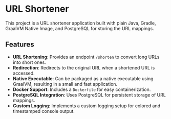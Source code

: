 # URL Shortener

This project is a URL shortener application built with plain Java, Gradle, GraalVM Native Image, and PostgreSQL for storing the URL mappings.

## Features

* **URL Shortening**: Provides an endpoint `/shorten` to convert long URLs into short ones.
* **Redirection**: Redirects to the original URL when a shortened URL is accessed.
* **Native Executable**: Can be packaged as a native executable using GraalVM, resulting in a small and fast application.
* **Docker Support**: Includes a `Dockerfile` for easy containerization.
* **PostgreSQL Integration**: Uses PostgreSQL for persistent storage of URL mappings.
* **Custom Logging**: Implements a custom logging setup for colored and timestamped console output.
